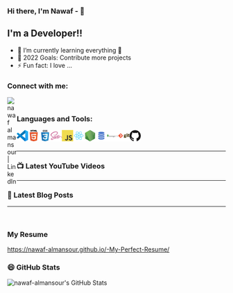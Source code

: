 ### Hi there, I'm Nawaf - 👋


## I'm a Developer!!

- 🌱 I’m currently learning everything 🤣
- 🥅 2022 Goals: Contribute more projects
- ⚡ Fun fact: I love ...

### Connect with me:

<!-- <img align="left" alt=" YouTube" width="22px" src="https://cdn.jsdelivr.net/npm/simple-icons@v3/icons/youtube.svg" /> -->
[<img align="left" alt="nawaf almansour | LinkedIn" width="22px" src="https://cdn.jsdelivr.net/npm/simple-icons@v3/icons/linkedin.svg" />][linkedin]

<!-- <img align="left" alt=" Instagram" width="22px" src="https://cdn.jsdelivr.net/npm/simple-icons@v3/icons/instagram.svg" /> -->

<br />


### Languages and Tools:

<img align="left" alt="Visual Studio Code" width="26px" src="https://raw.githubusercontent.com/github/explore/80688e429a7d4ef2fca1e82350fe8e3517d3494d/topics/visual-studio-code/visual-studio-code.png" />
<img align="left" alt="HTML5" width="26px" src="https://raw.githubusercontent.com/github/explore/80688e429a7d4ef2fca1e82350fe8e3517d3494d/topics/html/html.png" />
<img align="left" alt="CSS3" width="26px" src="https://raw.githubusercontent.com/github/explore/80688e429a7d4ef2fca1e82350fe8e3517d3494d/topics/css/css.png" />
<img align="left" alt="Sass" width="26px" src="https://raw.githubusercontent.com/github/explore/80688e429a7d4ef2fca1e82350fe8e3517d3494d/topics/sass/sass.png" />
<img align="left" alt="JavaScript" width="26px" src="https://raw.githubusercontent.com/github/explore/80688e429a7d4ef2fca1e82350fe8e3517d3494d/topics/javascript/javascript.png" />
<img align="left" alt="React" width="26px" src="https://raw.githubusercontent.com/github/explore/80688e429a7d4ef2fca1e82350fe8e3517d3494d/topics/react/react.png" />
<img align="left" alt="Node.js" width="26px" src="https://raw.githubusercontent.com/github/explore/80688e429a7d4ef2fca1e82350fe8e3517d3494d/topics/nodejs/nodejs.png" />
<img align="left" alt="SQL" width="26px" src="https://raw.githubusercontent.com/github/explore/80688e429a7d4ef2fca1e82350fe8e3517d3494d/topics/sql/sql.png" />
<img align="left" alt="MongoDB" width="26px" src="https://raw.githubusercontent.com/github/explore/80688e429a7d4ef2fca1e82350fe8e3517d3494d/topics/mongodb/mongodb.png" />
<img align="left" alt="Git" width="26px" src="https://raw.githubusercontent.com/github/explore/80688e429a7d4ef2fca1e82350fe8e3517d3494d/topics/git/git.png" />
<img align="left" alt="GitHub" width="26px" src="https://raw.githubusercontent.com/github/explore/78df643247d429f6cc873026c0622819ad797942/topics/github/github.png" />

<br />
<br />

---

### 📺 Latest YouTube Videos

<!-- YOUTUBE:START -->
---

### 📕 Latest Blog Posts

<!-- BLOG-POST-LIST:START -->

---
<br />


### My Resume

https://nawaf-almansour.github.io/-My-Perfect-Resume/


### 😄 GitHub Stats

<img align="left" alt="nawaf-almansour's GitHub Stats" src="https://github-readme-stats.vercel.app/api?username=nawaf-almansour&show_icons=true&count_private=true=true&hide_border=true" />


[linkedin]: https://www.linkedin.com/in/nawaf-almansour


